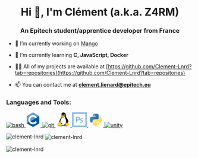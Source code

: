 <h1 align="center">Hi 👋, I'm Clément (a.k.a. Z4RM)</h1>
<h3 align="center">An Epitech student/apprentice developer from France</h3>

- 🔭 I’m currently working on [Mango](https://github.com/Clement-Lnrd/Mango)

- 🌱 I’m currently learning **C, JavaScript, Docker**

- 👨‍💻 All of my projects are available at [https://github.com/Clement-Lnrd?tab=repositories](https://github.com/Clement-Lnrd?tab=repositories)

- 📫 You can contact me at **clement.lienard@epitech.eu**

<h3 align="left">Languages and Tools:</h3>
<p align="left"> <a href="https://www.gnu.org/software/bash/" target="_blank" rel="noreferrer"> <img src="https://www.vectorlogo.zone/logos/gnu_bash/gnu_bash-icon.svg" alt="bash" width="40" height="40"/> </a> <a href="https://www.cprogramming.com/" target="_blank" rel="noreferrer"> <img src="https://raw.githubusercontent.com/devicons/devicon/master/icons/c/c-original.svg" alt="c" width="40" height="40"/> </a> <a href="https://git-scm.com/" target="_blank" rel="noreferrer"> <img src="https://www.vectorlogo.zone/logos/git-scm/git-scm-icon.svg" alt="git" width="40" height="40"/> </a> <a href="https://www.linux.org/" target="_blank" rel="noreferrer"> <img src="https://raw.githubusercontent.com/devicons/devicon/master/icons/linux/linux-original.svg" alt="linux" width="40" height="40"/> </a> <a href="https://www.photoshop.com/en" target="_blank" rel="noreferrer"> <img src="https://raw.githubusercontent.com/devicons/devicon/master/icons/photoshop/photoshop-line.svg" alt="photoshop" width="40" height="40"/> </a> <a href="https://www.python.org" target="_blank" rel="noreferrer"> <img src="https://raw.githubusercontent.com/devicons/devicon/master/icons/python/python-original.svg" alt="python" width="40" height="40"/> </a> <a href="https://unity.com/" target="_blank" rel="noreferrer"> <img src="https://www.vectorlogo.zone/logos/unity3d/unity3d-icon.svg" alt="unity" width="40" height="40"/> </a> </p>

<p><img align="left" src="https://github-readme-stats.vercel.app/api/top-langs?username=clement-lnrd&show_icons=true&locale=en&layout=compact" alt="clement-lnrd" /></p>

<p>&nbsp;<img align="center" src="https://github-readme-stats.vercel.app/api?username=clement-lnrd&show_icons=true&locale=en" alt="clement-lnrd" /></p>

<p><img align="center" src="https://github-readme-streak-stats.herokuapp.com/?user=clement-lnrd&" alt="clement-lnrd" /></p>
